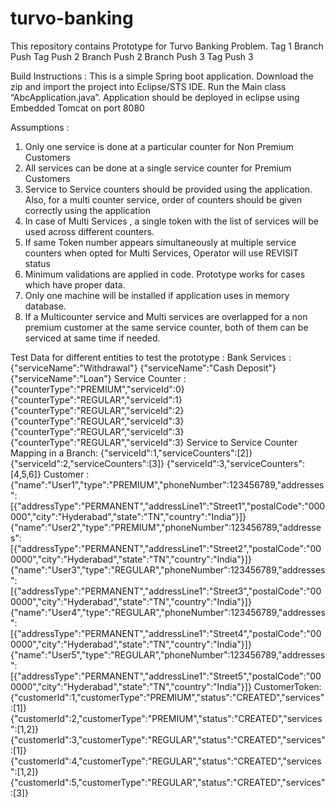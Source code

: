 # turvo-banking
This repository contains Prototype for Turvo Banking Problem. 
Tag 1
Branch Push
Tag Push 2
Branch Push 2
Branch Push 3
Tag Push 3

Build Instructions : 
This is a simple Spring boot application. 
Download the zip and import the project into Eclipse/STS IDE.
Run the Main class “AbcApplication.java”. Application should be deployed in eclipse using Embedded Tomcat on port 8080

Assumptions : 
1. Only one service is done at a particular counter for Non Premium Customers
2. All services can be done at a single service counter for Premium Customers
3. Service to Service counters should be provided using the application. Also, for a multi counter service, order of counters should be given correctly using the application
4. In case of Multi Services , a single token with the list of services will be used across different counters. 
5. If same Token number appears simultaneously at multiple service counters when opted for Multi Services, Operator will use REVISIT status
6. Minimum validations are applied in code. Prototype works for cases which have proper data.
7. Only one machine will be installed if application uses in memory database.
8. If a Multicounter service and Multi services are overlapped for a non premium customer at the same service counter, both of               them can be serviced at same time if needed.

Test Data for different entities to test the prototype :
Bank Services :
      {"serviceName":"Withdrawal"}
      {"serviceName":"Cash Deposit"}
      {"serviceName":"Loan"}
Service Counter :
      {"counterType":"PREMIUM","serviceId":0}
      {"counterType":"REGULAR","serviceId":1}
      {"counterType":"REGULAR","serviceId":2}
      {"counterType":"REGULAR","serviceId":3}
      {"counterType":"REGULAR","serviceId":3}
      {"counterType":"REGULAR","serviceId":3}
Service to Service Counter Mapping in a Branch:
      {"serviceId":1,"serviceCounters":[2]}
      {"serviceId":2,"serviceCounters":[3]}
      {"serviceId":3,"serviceCounters":[4,5,6]}
Customer :
      {"name":"User1","type":"PREMIUM","phoneNumber":123456789,"addresses":[{"addressType":"PERMANENT","addressLine1":"Street1","postalCode":"000000","city":"Hyderabad","state":"TN","country":"India"}]}
      {"name":"User2","type":"PREMIUM","phoneNumber":123456789,"addresses":[{"addressType":"PERMANENT","addressLine1":"Street2","postalCode":"000000","city":"Hyderabad","state":"TN","country":"India"}]}
      {"name":"User3","type":"REGULAR","phoneNumber":123456789,"addresses":[{"addressType":"PERMANENT","addressLine1":"Street3","postalCode":"000000","city":"Hyderabad","state":"TN","country":"India"}]}
      {"name":"User4","type":"REGULAR","phoneNumber":123456789,"addresses":[{"addressType":"PERMANENT","addressLine1":"Street4","postalCode":"000000","city":"Hyderabad","state":"TN","country":"India"}]}
      {"name":"User5","type":"REGULAR","phoneNumber":123456789,"addresses":[{"addressType":"PERMANENT","addressLine1":"Street5","postalCode":"000000","city":"Hyderabad","state":"TN","country":"India"}]}
CustomerToken:
      {"customerId":1,"customerType":"PREMIUM","status":"CREATED","services":[1]}
      {"customerId":2,"customerType":"PREMIUM","status":"CREATED","services":[1,2]}
      {"customerId":3,"customerType":"REGULAR","status":"CREATED","services":[1]}
      {"customerId":4,"customerType":"REGULAR","status":"CREATED","services":[1,2]}
      {"customerId":5,"customerType":"REGULAR","status":"CREATED","services":[3]}



